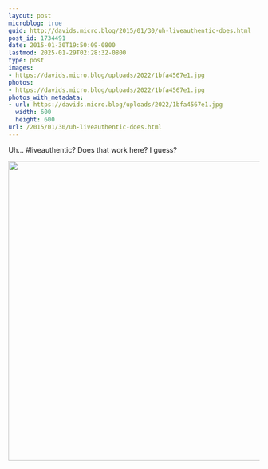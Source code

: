 ```yaml
---
layout: post
microblog: true
guid: http://davids.micro.blog/2015/01/30/uh-liveauthentic-does.html
post_id: 1734491
date: 2015-01-30T19:50:09-0800
lastmod: 2025-01-29T02:28:32-0800
type: post
images:
- https://davids.micro.blog/uploads/2022/1bfa4567e1.jpg
photos:
- https://davids.micro.blog/uploads/2022/1bfa4567e1.jpg
photos_with_metadata:
- url: https://davids.micro.blog/uploads/2022/1bfa4567e1.jpg
  width: 600
  height: 600
url: /2015/01/30/uh-liveauthentic-does.html
---
```

Uh... #liveauthentic? Does that work here? I guess?

<img src="/uploads/2022/1bfa4567e1.jpg" width="600" height="600" alt="">
